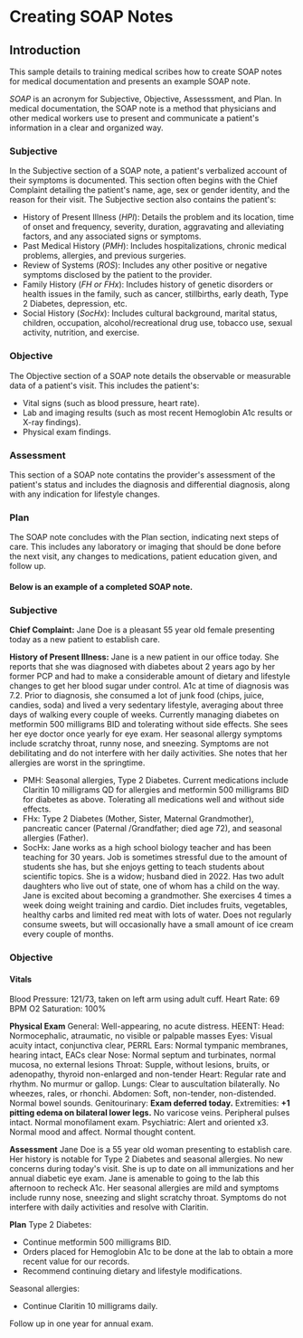# Creating SOAP Notes #
## Introduction ##
This sample details to training medical scribes how to create SOAP notes for medical documentation and presents an example SOAP note.

*SOAP* is an acronym for Subjective, Objective, Assesssment, and Plan. In medical documentation, the SOAP note is a method that physicians and other medical workers use to present and communicate a patient's information in a clear and  organized way. 

### Subjective ###
In the Subjective section of a SOAP note, a patient's verbalized account of their symptoms is documented. This section often begins with the Chief Complaint detailing the patient's name, age, sex or gender identity, and the reason for their visit. The Subjective section also contains the patient's:
- History of Present Illness (*HPI*): Details the problem and its location, time of onset and frequency, severity, duration, aggravating and alleviating factors, and any associated signs or symptoms.
- Past Medical History (*PMH*): Includes hospitalizations, chronic medical problems, allergies, and previous surgeries. 
- Review of Systems (*ROS*): Includes any other positive or negative symptoms disclosed by the patient to the provider.
- Family History (*FH or FHx*): Includes history of genetic disorders or health issues in the family, such as cancer, stillbirths, early death, Type 2 Diabetes, depression, etc. 
- Social History (*SocHx*): Includes cultural background, marital status, children, occupation, alcohol/recreational drug use, tobacco use, sexual activity, nutrition, and exercise.

### Objective ###
The Objective section of a SOAP note details the observable or measurable data of a patient's visit. This includes the patient's:
- Vital signs (such as blood pressure, heart rate).
- Lab and imaging results (such as most recent Hemoglobin A1c results or X-ray findings).
- Physical exam findings.


### Assessment ###
This section of a SOAP note contatins the provider's assessment of the patient's status and includes the diagnosis and differential diagnosis, along with any indication for lifestyle changes. 

### Plan ###
The SOAP note concludes with the Plan section, indicating next steps of care. This includes any laboratory or imaging that should be done before the next visit, any changes to medications, patient education given, and follow up.

#### Below is an example of a completed SOAP note. ####

### Subjective ###
**Chief Complaint:** Jane Doe is a pleasant 55 year old female presenting today as a new patient to establish care.

**History of Present Illness:** Jane is a new patient in our office today. She reports that she was diagnosed with diabetes about 2 years ago by her former PCP and had to make a considerable amount of dietary and lifestyle changes to get her blood sugar under control. A1c at time of diagnosis was 7.2. Prior to diagnosis, she consumed a lot of junk food (chips, juice, candies, soda) and lived a very sedentary lifestyle, averaging about three days of walking every couple of weeks. Currently managing diabetes on metformin 500 milligrams BID and tolerating without side effects. She sees her eye doctor once yearly for eye exam. Her seasonal allergy symptoms include scratchy throat, runny nose, and sneezing. Symptoms are not debilitating and do not interfere with her daily activities. She notes that her allergies are worst in the springtime.

- PMH: Seasonal allergies, Type 2 Diabetes. Current medications include Claritin 10 milligrams QD for allergies and metformin 500 milligrams BID for diabetes as above. Tolerating all medications well and without side effects.
- FHx: Type 2 Diabetes (Mother, Sister, Maternal Grandmother), pancreatic cancer (Paternal /Grandfather; died age 72), and seasonal allergies (Father).
- SocHx: Jane works as a high school biology teacher and has been teaching for 30 years. Job is sometimes stressful due to the amount of students she has, but she enjoys getting to teach students about scientific topics. She is a widow; husband died in 2022. Has two adult daughters who live out of state, one of whom has a child on the way. Jane is excited about becoming a grandmother. She exercises 4 times a week doing weight training and cardio. Diet includes fruits, vegetables, healthy carbs and limited red meat with lots of water. Does not regularly consume sweets, but will occasionally have a small amount of ice cream every couple of months.

### Objective ###
#### **Vitals** ####
Blood Pressure: 121/73, taken on left arm using adult cuff.
Heart Rate: 69 BPM
O2 Saturation: 100%

**Physical Exam**
General: Well-appearing, no acute distress.
HEENT: 
   Head: Normocephalic, atraumatic, no visible or palpable masses
   Eyes: Visual acuity intact, conjunctiva clear, PERRL
   Ears: Normal tympanic membranes, hearing intact, EACs clear
   Nose: Normal septum and turbinates, normal mucosa, no external lesions
   Throat: Supple, without lesions, bruits, or adenopathy, thyroid non-enlarged and non-tender
Heart: Regular rate and rhythm. No murmur or gallop.
Lungs: Clear to auscultation bilaterally. No wheezes, rales, or rhonchi.
Abdomen: Soft, non-tender, non-distended. Normal bowel sounds.
Genitourinary: **Exam deferred today.**
Extremities: **+1 pitting edema on bilateral lower legs.** No varicose veins. Peripheral pulses intact. Normal monofilament exam.
Psychiatric: Alert and oriented x3. Normal mood and affect. Normal thought content.

**Assessment**
Jane Doe is a 55 year old woman presenting to establish care. Her history is notable for Type 2 Diabetes and seasonal allergies. No new concerns during today's visit. She is up to date on all immunizations and her annual diabetic eye exam. Jane is amenable to going to the lab this afternoon to recheck A1c. Her seasonal allergies are mild and symptoms include runny nose, sneezing and slight scratchy throat. Symptoms do not interfere with daily activities and resolve with Claritin. 

**Plan** 
Type 2 Diabetes: 
   - Continue metformin 500 milligrams BID.
   - Orders placed for Hemoglobin A1c to be done at the lab to obtain a more recent value for our records.
   - Recommend continuing dietary and lifestyle modifications.
     
Seasonal allergies: 
   - Continue Claritin 10 milligrams daily.
     
Follow up in one year for annual exam.

